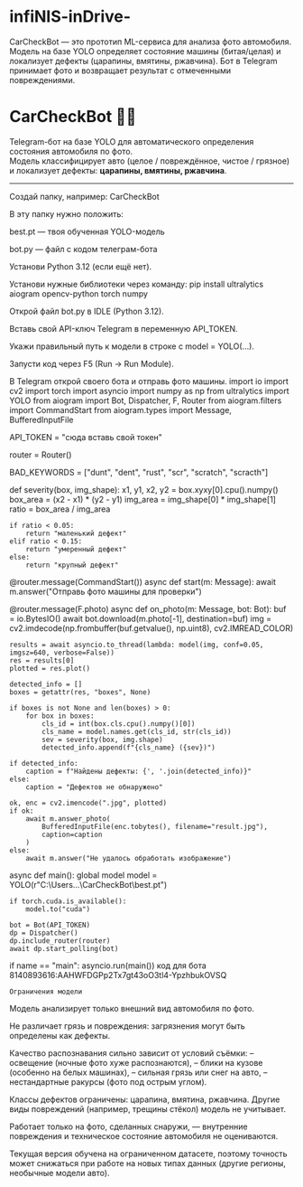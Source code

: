 # infiNIS-inDrive-
CarCheckBot — это прототип ML-сервиса для анализа фото автомобиля. Модель на базе YOLO определяет состояние машины (битая/целая) и локализует дефекты (царапины, вмятины, ржавчина). Бот в Telegram принимает фото и возвращает результат с отмеченными повреждениями.
# CarCheckBot 🚗🤖

Telegram-бот на базе YOLO для автоматического определения состояния автомобиля по фото.  
Модель классифицирует авто (целое / повреждённое, чистое / грязное) и локализует дефекты: **царапины, вмятины, ржавчина**.  

---

Создай папку, например:
CarCheckBot

В эту папку нужно положить:

best.pt — твоя обученная YOLO-модель

bot.py — файл с кодом телеграм-бота

Установи Python 3.12 (если ещё нет).

Установи нужные библиотеки через команду:
pip install ultralytics aiogram opencv-python torch numpy

Открой файл bot.py в IDLE (Python 3.12).

Вставь свой API-ключ Telegram в переменную API_TOKEN.

Укажи правильный путь к модели в строке с model = YOLO(...).

Запусти код через F5 (Run → Run Module).

В Telegram открой своего бота и отправь фото машины.
import io
import cv2
import torch
import asyncio
import numpy as np
from ultralytics import YOLO
from aiogram import Bot, Dispatcher, F, Router
from aiogram.filters import CommandStart
from aiogram.types import Message, BufferedInputFile

API_TOKEN = "сюда вставь свой токен"

router = Router()

BAD_KEYWORDS = ["dunt", "dent", "rust", "scr", "scratch", "scracth"]

def severity(box, img_shape):
    x1, y1, x2, y2 = box.xyxy[0].cpu().numpy()
    box_area = (x2 - x1) * (y2 - y1)
    img_area = img_shape[0] * img_shape[1]
    ratio = box_area / img_area

    if ratio < 0.05:
        return "маленький дефект"
    elif ratio < 0.15:
        return "умеренный дефект"
    else:
        return "крупный дефект"

@router.message(CommandStart())
async def start(m: Message):
    await m.answer("Отправь фото машины для проверки")

@router.message(F.photo)
async def on_photo(m: Message, bot: Bot):
    buf = io.BytesIO()
    await bot.download(m.photo[-1], destination=buf)
    img = cv2.imdecode(np.frombuffer(buf.getvalue(), np.uint8), cv2.IMREAD_COLOR)

    results = await asyncio.to_thread(lambda: model(img, conf=0.05, imgsz=640, verbose=False))
    res = results[0]
    plotted = res.plot()

    detected_info = []
    boxes = getattr(res, "boxes", None)

    if boxes is not None and len(boxes) > 0:
        for box in boxes:
            cls_id = int(box.cls.cpu().numpy()[0])
            cls_name = model.names.get(cls_id, str(cls_id))
            sev = severity(box, img.shape)
            detected_info.append(f"{cls_name} ({sev})")

    if detected_info:
        caption = f"Найдены дефекты: {', '.join(detected_info)}"
    else:
        caption = "Дефектов не обнаружено"

    ok, enc = cv2.imencode(".jpg", plotted)
    if ok:
        await m.answer_photo(
            BufferedInputFile(enc.tobytes(), filename="result.jpg"),
            caption=caption
        )
    else:
        await m.answer("Не удалось обработать изображение")

async def main():
    global model
    model = YOLO(r"C:\Users\...\CarCheckBot\best.pt")

    if torch.cuda.is_available():
        model.to("cuda")

    bot = Bot(API_TOKEN)
    dp = Dispatcher()
    dp.include_router(router)
    await dp.start_polling(bot)

if name == "main":
    asyncio.run(main())
    код для бота
    8140893616:AAHWFDGPp2Tx7gt43oO3tl4-YpzhbukOVSQ




    Ограничения модели

Модель анализирует только внешний вид автомобиля по фото.

Не различает грязь и повреждения: загрязнения могут быть определены как дефекты.

Качество распознавания сильно зависит от условий съёмки:
– освещение (ночные фото хуже распознаются),
– блики на кузове (особенно на белых машинах),
– сильная грязь или снег на авто,
– нестандартные ракурсы (фото под острым углом).

Классы дефектов ограничены: царапина, вмятина, ржавчина. Другие виды повреждений (например, трещины стёкол) модель не учитывает.

Работает только на фото, сделанных снаружи, — внутренние повреждения и техническое состояние автомобиля не оцениваются.

Текущая версия обучена на ограниченном датасете, поэтому точность может снижаться при работе на новых типах данных (другие регионы, необычные модели авто).

